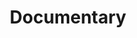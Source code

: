 ---
order: 1
layout: documental
title: Documentary
metadescripcion: Documentary of the Ribeira Sacra Waterscape Nomination to the World Heritage List
video_url: '1093021630'
---